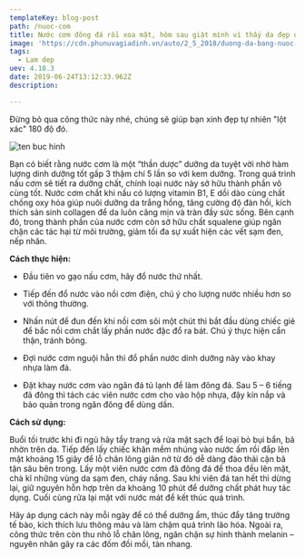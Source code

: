 ```yaml
---
templateKey: blog-post
path: /nuoc-com
title: Nước cơm đông đá rồi xoa mặt, hôm sau giật mình vì thấy da đẹp quá
image: 'https://cdn.phunuvagiadinh.vn/auto/2_5_2018/duong-da-bang-nuoc-com-deu-dan-giup-da-trang-min-ngua-lao-hoa-3-2018-05-02-17-36.jpg' 
tags:
  - Lam dep
uev: 4.18.3
date: 2019-06-24T13:12:33.962Z
description:

---
```

Đừng bỏ qua công thức này nhé, chúng sẽ giúp bạn xinh đẹp tự nhiên "lột xác" 180 độ đó.

![ten buc hinh](https://images.headlines.pw/topnews-2017/imgs/e6/82/e682059445c56e8591933f7502c5b3c7e2401a52.jpg "ten buc hinh")

Bạn có biết rằng nước cơm là một “thần dược” dưỡng da tuyệt vời nhờ hàm lượng dinh dưỡng tốt gấp 3 thậm chí 5 lần so với kem dưỡng. Trong quá trình nấu cơm sẽ tiết ra dưỡng chất, chính loại nước này sở hữu thành phần vô cùng tốt. Nước cơm chắt khi nấu có lượng vitamin B1, E dồi dào cùng chất chống oxy hóa giúp nuôi dưỡng da trắng hồng, tăng cường độ đàn hồi, kích thích sản sinh collagen để da luôn căng mịn và tràn đầy sức sống. Bên cạnh đó, trong thành phần của nước cơm còn sở hữu chất squalene giúp ngăn chặn các tác hại từ môi trường, giảm tối đa sự xuất hiện các vết sạm đen, nếp nhăn.

**Cách thực hiện:**

- Đầu tiên vo gạo nấu cơm, hãy đổ nước thứ nhất.

- Tiếp đến đổ nước vào nồi cơm điện, chú ý cho lượng nước nhiều hơn so với thông thường.

- Nhấn nút để đun đến khi nồi cơm sôi một chút thì bắt đầu dùng chiếc giẻ để bắc nồi cơm chắt lấy phần nước đặc đổ ra bát. Chú ý thực hiện cẩn thận, tránh bỏng.

- Đợi nước cơm nguội hẳn thì đổ phần nước dinh dưỡng này vào khay nhựa làm đá.

- Đặt khay nước cơm vào ngăn đá tủ lạnh để làm đông đá. Sau 5 – 6 tiếng đã đông thì tách các viên nước cơm cho vào hộp nhựa, đậy kín nắp và bảo quản trong ngăn đông để dùng dần.

**Cách sử dụng:**

Buổi tối trước khi đi ngủ hãy tẩy trang và rửa mặt sạch để loại bỏ bụi bẩn, bã nhờn trên da. Tiếp đến lấy chiếc khăn mềm nhúng vào nước ấm rồi đắp lên mặt khoảng 15 giây để lỗ chân lông giãn nở từ đó dễ dàng đào thải cặn bã tận sâu bên trong. Lấy một viên nước cơm đã đông đá để thoa đều lên mặt, chà kĩ những vùng da sạm đen, cháy nắng. Sau khi viên đá tan hết thì dừng lại, giữ nguyên hỗn hợp trên da khoảng 10 phút để dưỡng chất phát huy tác dụng. Cuối cùng rửa lại mặt với nước mát để kết thúc quá trình.


Hãy áp dụng cách này mỗi ngày để có thể dưỡng ẩm, thúc đẩy tăng trưởng tế bào, kích thích lưu thông máu và làm chậm quá trình lão hóa. Ngoài ra, công thức trên còn thu nhỏ lỗ chân lông, ngăn chặn sự hình thành melanin – nguyên nhân gây ra các đốm đồi mồi, tàn nhang.
